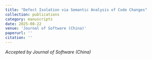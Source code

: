 ```yaml
---
title: "Defect Isolation via Semantic Analysis of Code Changes"
collection: publications
category: manuscripts
date: 2025-08-22
venue: 'Journal of Software (China)'
paperurl: ''
citation: ''
---
```


*Accepted by Journal of Software (China)*